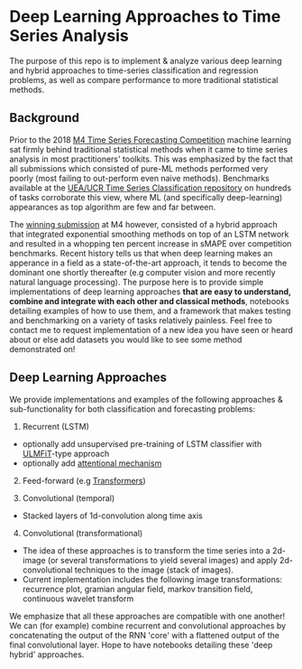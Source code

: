 # Deep Learning Approaches to Time Series Analysis

The purpose of this repo is to implement & analyze various deep learning and hybrid approaches to time-series 
classification and regression problems, as well as compare performance to more traditional statistical methods.

## Background

Prior to the 2018 [M4 Time Series Forecasting Competition](https://robjhyndman.com/hyndsight/m4comp/) machine learning sat firmly behind traditional statistical methods when it came to time series analysis in most practitioners' toolkits. This was emphasized by the fact that all submissions which consisted of pure-ML methods performed very poorly (most failing to out-perform even naive methods). Benchmarks available at the [UEA/UCR Time Series Classification repository](http://www.timeseriesclassification.com/) on hundreds of tasks corroborate this view, where ML (and specifically deep-learning) appearances as top algorithm are few and far between.

The [winning submission](https://eng.uber.com/m4-forecasting-competition/) at M4 however, consisted of a hybrid approach that integrated exponential smoothing methods on top of an LSTM network and resulted in a whopping ten percent increase in sMAPE over competition benchmarks. Recent history tells us that when deep learning makes an apperance in a field as a state-of-the-art approach, it tends to become the dominant one shortly thereafter (e.g computer vision and more recently natural language processing). The purpose here is to provide simple implementations of deep learning approaches **that are easy to understand, combine and integrate with each other and classical methods**, notebooks detailing examples of how to use them, and a framework that makes testing and benchmarking on a variety of tasks relatively painless. Feel free to contact me to request implementation of a new idea you have seen or heard about or else add datasets you would like to see some method demonstrated on!

## Deep Learning Approaches

We provide implementations and examples of the following approaches & sub-functionality for both classification and forecasting problems:

1) Recurrent (LSTM)
* optionally add unsupervised pre-training of LSTM classifier with [ULMFiT](https://arxiv.org/abs/1801.06146)-type approach
* optionally add [attentional mechanism](https://nlp.stanford.edu/pubs/emnlp15_attn.pdf)

2) Feed-forward (e.g [Transformers](https://arxiv.org/abs/1706.03762))

3) Convolutional (temporal)
* Stacked layers of 1d-convolution along time axis

4) Convolutional (transformational)
* The idea of these approaches is to transform the time series into a 2d-image (or several transformations to yield several images) and apply 2d-convolutional techniques to the image (stack of images).
* Current implementation includes the following image transformations: recurrence plot, gramian angular field, markov transition field, continuous wavelet transform

We emphasize that all these approaches are compatible with one another! We can (for example) combine recurrent and convolutional approaches by concatenating the output of the RNN 'core' with a flattened output of the final convolutional layer. Hope to have notebooks detailing these 'deep hybrid' approaches.


